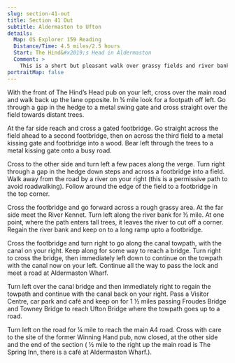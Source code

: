 ```yaml
---
slug: section-41-out
title: Section 41 Out
subtitle: Aldermaston to Ufton
details:
  Map: OS Explorer 159 Reading
  Distance/Time: 4.5 miles/2.5 hours
  Start: The Hind&#x2019;s Head in Aldermaston
  Comment: >
    This is a short but pleasant walk over grassy fields and river banks then canal towpaths. An unpleasant section of roadwalking is avoided by provision of a permissive path. An action that should be far more common. Aldermaston Wharf has much of interest and is worth spending a little time finding out about its history. Sadly the pub at Ufton has now closed. A little further north up the main road is The Spring Inn, or there are facilities at Aldermaston Wharf.
portraitMap: false
---
```

With the front of The Hind’s Head pub on your left, cross over the main road and walk back up the lane opposite. In ¼ mile look for a footpath off left. Go through a gap in the hedge to a metal swing gate and cross straight over the field towards distant trees.

At the far side reach and cross a gated footbridge. Go straight across the field ahead to a second footbridge, then on across the third field to a metal kissing gate and footbridge into a wood. Bear left through the trees to a metal kissing gate onto a busy road.

Cross to the other side and turn left a few paces along the verge. Turn right through a gap in the hedge down steps and across a footbridge into a field. Walk away from the road by a river on your right (this is a permissive path to avoid roadwalking). Follow around the edge of the field to a footbridge in the top corner.

Cross the footbridge and go forward across a rough grassy area. At the far side meet the River Kennet. Turn left along the river bank for ½ mile. At one point, where the path enters tall trees, it leaves the river to cut off a corner. Regain the river bank and keep on to a long ramp upto a footbridge.

Cross the footbridge and turn right to go along the canal towpath, with the canal on your right. Keep along for some way to reach a bridge. Turn right to cross the bridge, then immediately left down to continue on the towpath with the canal now on your left. Continue all the way to pass the lock and meet a road at Aldermaston Wharf.

Turn left over the canal bridge and then immediately right to regain the towpath and continue with the canal back on your right. Pass a Visitor Centre, car park and café and keep on for 1 ½ miles passing Froudes Bridge and Towney Bridge to reach Ufton Bridge where the towpath goes up to a road.

Turn left on the road for ¼ mile to reach the main A4 road. Cross with care to the site of the former Winning Hand pub, now closed, at the other side and the end of the section ( ½ mile to the right up the main road is The Spring Inn, there is a café at Aldermaston Wharf.).

